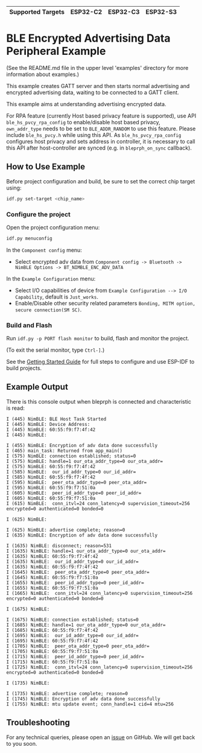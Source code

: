 | Supported Targets | ESP32-C2 | ESP32-C3 | ESP32-S3 |
| ----------------- | -------- | -------- | -------- |


# BLE Encrypted Advertising Data Peripheral Example

(See the README.md file in the upper level 'examples' directory for more information about examples.)

This example creates GATT server and then starts normal advertising and encrypted advertising data, waiting to be connected to a GATT client.

This example aims at understanding advertising encrypted data.

For RPA feature (currently Host based privacy feature is supported), use API `ble_hs_pvcy_rpa_config` to enable/disable host based privacy, `own_addr_type` needs to be set to `BLE_ADDR_RANDOM` to use this feature. Please include `ble_hs_pvcy.h` while using this API. As `ble_hs_pvcy_rpa_config` configures host privacy and sets address in controller, it is necessary to call this API after host-controller are synced (e.g. in `bleprph_on_sync` callback).

## How to Use Example

Before project configuration and build, be sure to set the correct chip target using:

```bash
idf.py set-target <chip_name>
```

### Configure the project

Open the project configuration menu:

```bash
idf.py menuconfig
```
In the `Component config` menu:

* Select encrypted adv data from `Component config -> Bluetooth -> NimBLE Options -> BT_NIMBLE_ENC_ADV_DATA`

In the `Example Configuration` menu:

* Select I/O capabilities of device from `Example Configuration --> I/O Capability`, default is `Just_works`.
* Enable/Disable other security related parameters `Bonding, MITM option, secure connection(SM SC)`.

### Build and Flash

Run `idf.py -p PORT flash monitor` to build, flash and monitor the project.

(To exit the serial monitor, type ``Ctrl-]``.)

See the [Getting Started Guide](https://idf.espressif.com/) for full steps to configure and use ESP-IDF to build projects.

## Example Output

There is this console output when bleprph is connected and characteristic is read:

```
I (445) NimBLE: BLE Host Task Started
I (445) NimBLE: Device Address:
I (445) NimBLE: 60:55:f9:f7:4f:42
I (445) NimBLE:

I (455) NimBLE: Encryption of adv data done successfully
I (465) main_task: Returned from app_main()
I (575) NimBLE: connection established; status=0
I (575) NimBLE: handle=1 our_ota_addr_type=0 our_ota_addr=
I (575) NimBLE: 60:55:f9:f7:4f:42
I (585) NimBLE:  our_id_addr_type=0 our_id_addr=
I (585) NimBLE: 60:55:f9:f7:4f:42
I (595) NimBLE:  peer_ota_addr_type=0 peer_ota_addr=
I (595) NimBLE: 60:55:f9:f7:51:0a
I (605) NimBLE:  peer_id_addr_type=0 peer_id_addr=
I (605) NimBLE: 60:55:f9:f7:51:0a
I (615) NimBLE:  conn_itvl=24 conn_latency=0 supervision_timeout=256 encrypted=0 authenticated=0 bonded=0

I (625) NimBLE:

I (625) NimBLE: advertise complete; reason=0
I (635) NimBLE: Encryption of adv data done successfully

I (1635) NimBLE: disconnect; reason=531
I (1635) NimBLE: handle=1 our_ota_addr_type=0 our_ota_addr=
I (1635) NimBLE: 60:55:f9:f7:4f:42
I (1635) NimBLE:  our_id_addr_type=0 our_id_addr=
I (1635) NimBLE: 60:55:f9:f7:4f:42
I (1645) NimBLE:  peer_ota_addr_type=0 peer_ota_addr=
I (1645) NimBLE: 60:55:f9:f7:51:0a
I (1655) NimBLE:  peer_id_addr_type=0 peer_id_addr=
I (1655) NimBLE: 60:55:f9:f7:51:0a
I (1665) NimBLE:  conn_itvl=24 conn_latency=0 supervision_timeout=256 encrypted=0 authenticated=0 bonded=0

I (1675) NimBLE:

I (1675) NimBLE: connection established; status=0
I (1685) NimBLE: handle=1 our_ota_addr_type=0 our_ota_addr=
I (1685) NimBLE: 60:55:f9:f7:4f:42
I (1695) NimBLE:  our_id_addr_type=0 our_id_addr=
I (1695) NimBLE: 60:55:f9:f7:4f:42
I (1705) NimBLE:  peer_ota_addr_type=0 peer_ota_addr=
I (1705) NimBLE: 60:55:f9:f7:51:0a
I (1715) NimBLE:  peer_id_addr_type=0 peer_id_addr=
I (1715) NimBLE: 60:55:f9:f7:51:0a
I (1725) NimBLE:  conn_itvl=24 conn_latency=0 supervision_timeout=256 encrypted=0 authenticated=0 bonded=0

I (1735) NimBLE:

I (1735) NimBLE: advertise complete; reason=0
I (1745) NimBLE: Encryption of adv data done successfully
I (1755) NimBLE: mtu update event; conn_handle=1 cid=4 mtu=256

```

## Troubleshooting

For any technical queries, please open an [issue](https://github.com/espressif/esp-idf/issues) on GitHub. We will get back to you soon.
